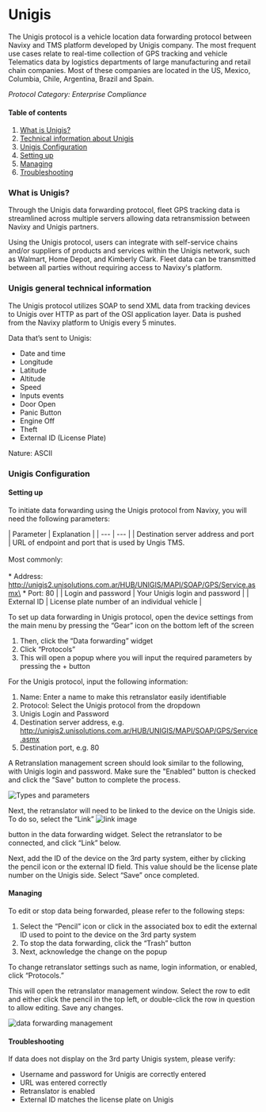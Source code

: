 # Unigis

The Unigis protocol is a vehicle location data forwarding protocol between Navixy and TMS platform developed by Unigis company. The most frequent use cases relate to real-time collection of GPS tracking and vehicle Telematics data by logistics departments of large manufacturing and retail chain companies. Most of these companies are located in the US, Mexico, Columbia, Chile, Argentina, Brazil and Spain.

_Protocol Category: Enterprise Compliance_

#### Table of contents

1. [What is Unigis?](unigis.md#what-is-unigis)
2. [Technical information about Unigis](unigis.md#tech-info-unigis)
3. [Unigis Configuration](unigis.md#unigis-config)
4. [Setting up](unigis.md#setting-up)
5. [Managing](unigis.md#managing)
6. [Troubleshooting](unigis.md#troubleshooting)

### What is Unigis?

Through the Unigis data forwarding protocol, fleet GPS tracking data is streamlined across multiple servers allowing data retransmission between Navixy and Unigis partners.

Using the Unigis protocol, users can integrate with self-service chains and/or suppliers of products and services within the Unigis network, such as Walmart, Home Depot, and Kimberly Clark. Fleet data can be transmitted between all parties without requiring access to Navixy's platform.

### Unigis general technical information

The Unigis protocol utilizes SOAP to send XML data from tracking devices to Unigis over HTTP as part of the OSI application layer. Data is pushed from the Navixy platform to Unigis every 5 minutes.

Data that’s sent to Unigis:

* Date and time
* Longitude
* Latitude
* Altitude
* Speed
* Inputs events
* Door Open
* Panic Button
* Engine Off
* Theft
* External ID (License Plate)

Nature: ASCII

### Unigis Configuration

#### Setting up

To initiate data forwarding using the Unigis protocol from Navixy, you will need the following parameters:

\| Parameter | Explanation | | --- | --- | | Destination server address and port | URL of endpoint and port that is used by Ungis TMS.\
\
Most commonly:\
\
\* Address: http://unigis2.unisolutions.com.ar/HUB/UNIGIS/MAPI/SOAP/GPS/Service.asmx\
\* Port: 80 | | Login and password | Your Unigis login and password | | External ID | License plate number of an individual vehicle |

To set up data forwarding in Unigis protocol, open the device settings from the main menu by pressing the “Gear” icon on the bottom left of the screen

1. Then, click the “Data forwarding” widget
2. Click “Protocols”
3. This will open a popup where you will input the required parameters by pressing the + button

For the Unigis protocol, input the following information:

1. Name: Enter a name to make this retranslator easily identifiable
2. Protocol: Select the Unigis protocol from the dropdown
3. Unigis Login and Password
4. Destination server address, e.g. http://unigis2.unisolutions.com.ar/HUB/UNIGIS/MAPI/SOAP/GPS/Service.asmx
5. Destination port, e.g. 80

A Retranslation management screen should look similar to the following, with Unigis login and password. Make sure the "Enabled" button is checked and click the "Save" button to complete the process.

![Types and parameters](https://www.navixy.com/wp-content/uploads/2022/08/pasted-image-0-600x112.png)

Next, the retranslator will need to be linked to the device on the Unigis side. To do so, select the “Link” ![link image](https://www.navixy.com/wp-content/uploads/2022/08/image-3.png)

button in the data forwarding widget. Select the retranslator to be connected, and click “Link” below.

Next, add the ID of the device on the 3rd party system, either by clicking the pencil icon or the external ID field. This value should be the license plate number on the Unigis side. Select “Save” once completed.

#### Managing

To edit or stop data being forwarded, please refer to the following steps:

1. Select the “Pencil” icon or click in the associated box to edit the external ID used to point to the device on the 3rd party system
2. To stop the data forwarding, click the “Trash” button
3. Next, acknowledge the change on the popup

To change retranslator settings such as name, login information, or enabled, click “Protocols.”

This will open the retranslator management window. Select the row to edit and either click the pencil in the top left, or double-click the row in question to allow editing. Save any changes.

![data forwarding management](https://www.navixy.com/wp-content/uploads/2022/08/pasted-image-0-1-600x96.png)

#### Troubleshooting

If data does not display on the 3rd party Unigis system, please verify:

* Username and password for Unigis are correctly entered
* URL was entered correctly
* Retranslator is enabled
* External ID matches the license plate on Unigis
